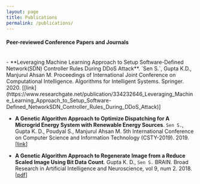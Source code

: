 ```yaml
---
layout: page
title: Publications
permalink: /publications/
---
```

#### Peer-reviewed Conference Papers and Journals
<br>
- **Leveraging Machine Learning Approach to Setup Software-Defined Network(SDN) Controller Rules During DDoS Attack**. `Sen S.`, Gupta K.D., Manjurul Ahsan M. Proceedings of International Joint Conference on Computational Intelligence. Algorithms for Intelligent Systems. Springer. 2020.
[[link](https://www.researchgate.net/publication/334232646_Leveraging_Machine_Learning_Approach_to_Setup_Software-Defined_NetworkSDN_Controller_Rules_During_DDoS_Attack)]


- **A Genetic Algorithm Approach to Optimize Dispatching for A Microgrid Energy System with Renewable Energy Sources**. `Sen S.`, Gupta K. D., Poudyal S., Manjurul Ahsan M. 5th International Conference on Computer Science and Information Technology (CSTY-2019). 2019. [[link](https://aircconline.com/csit/abstract/v9n14/csit91401.html)]

- **A Genetic Algorithm Approach to Regenerate Image from a Reduce Scaled Image Using Bit Data Count**. Gupta K. D., `Sen S.` BRAIN. Broad Research in Artificial Intelligence and Neuroscience, vol 9, num 2. 2018.[[pdf](brain.edusoft.ro/index.php/brain/article/viewFile/805/934)] 
